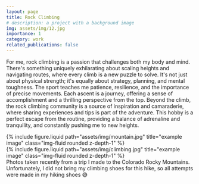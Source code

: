 ```yaml
---
layout: page
title: Rock Climbing
# description: a project with a background image
img: assets/img/12.jpg
importance: 1
category: work
related_publications: false
---
```


For me, rock climbing is a passion that challenges both my body and mind. There's something uniquely exhilarating about scaling heights and navigating routes, where every climb is a new puzzle to solve. It's not just about physical strength; it's equally about strategy, planning, and mental toughness. The sport teaches me patience, resilience, and the importance of precise movements. Each ascent is a journey, offering a sense of accomplishment and a thrilling perspective from the top. Beyond the climb, the rock climbing community is a source of inspiration and camaraderie, where sharing experiences and tips is part of the adventure. This hobby is a perfect escape from the routine, providing a balance of adrenaline and tranquility, and constantly pushing me to new heights.

<div class="row justify-content-sm-center">
  <div class="col-sm-9 mt-3 mt-md-0">
    {% include figure.liquid path="assets/img/mountain.jpg" title="example image" class="img-fluid rounded z-depth-1" %}
  </div>
  <div class="col-sm-3 mt-3 mt-md-0">
    {% include figure.liquid path="assets/img/climbing.jpg" title="example image" class="img-fluid rounded z-depth-1" %}
  </div>
</div>
<div class="caption">
    Photos taken recently from a trip I made to the Colorado Rocky Mountains. Unfortunately, I did not bring my climbing shoes for this hike, so all attempts were made in my hiking shoes 😅
</div>